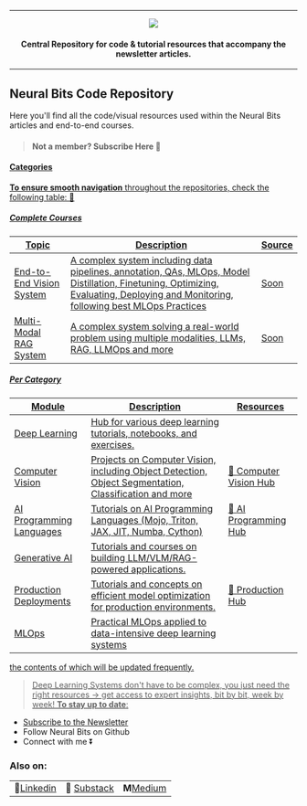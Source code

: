 
---

<p align="center"><img src="https://github.com/neural-bits/.github/blob/main/media/neuralbits_banner.png?raw=true"></p>

<h4 align="center">Central Repository for code & tutorial resources that accompany the newsletter articles.</h4>


----
## Neural Bits Code Repository
Here you'll find all the code/visual resources used within the Neural Bits articles and end-to-end courses.

>#### Not a member? Subscribe Here 🚀 <a href="https://neuralbits.substack.com/subscribe">
<be>

#### Categories
**To ensure smooth navigation** throughout the repositories, check the following table: 🔽
##### Complete Courses
| Topic | Description | Source |
|--------|-------------|---------------|
| End-to-End Vision System | A complex system including data pipelines, annotation, QAs, MLOps, Model Distillation, Finetuning, Optimizing, Evaluating, Deploying and Monitoring, following best MLOps Practices| Soon |
| Multi-Modal RAG System | A complex system solving a real-world problem using multiple modalities, LLMs, RAG, LLMOps and more | Soon |

##### Per Category
| Module | Description | Resources |
|--------|-------------|---------------|
| Deep Learning | Hub for various deep learning tutorials, notebooks, and exercises. | |
| Computer Vision | Projects on Computer Vision, including Object Detection, Object Segmentation, Classification and more| 🚀 [Computer Vision Hub](https://github.com/neural-bits/computer-vision-hub)|
| AI Programming Languages | Tutorials on AI Programming Languages (Mojo, Triton, JAX, JIT, Numba, Cython) | 🚀 [AI Programming Hub](https://github.com/neural-bits/ai-programming-hub)|
| Generative AI| Tutorials and courses on building LLM/VLM/RAG-powered applications. | |
| Production Deployments| Tutorials and concepts on efficient model optimization for production environments. | 🚀 [Production Hub](https://github.com/neural-bits/deep-learning-resources.git)|
| MLOps| Practical MLOps applied to data-intensive deep learning systems | |

the contents of which will be updated frequently.

> Deep Learning Systems don't have to be complex, you just need the right resources -> get access to expert insights, bit by bit, week by week!
**To stay up to date**:
- Subscribe to the [Newsletter](https://neuralbits.substack.com/)
- Follow Neural Bits on Github
- Connect with me ⏬


### Also on:
| | | |
|--|--|--|
|🔗[Linkedin](https://www.linkedin.com/in/arazvant/)| 📰 [Substack](https://neuralbits.substack.com/) | **M**[Medium](https://medium.com/@alexandrurazvant) |

